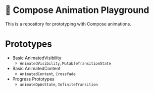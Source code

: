 # 🧢 Compose Animation Playground

This is a repository for prototyping with Compose animations.

# Prototypes

- Basic AnimatedVisibility
  - `AnimatedVisibility`, `MutableTransitionState`
- Basic AnimatedContent
  - `AnimatedContent`, `Crossfade`
- Progress Prototypes
  - `animateDpAsState`, `InfiniteTransition`
